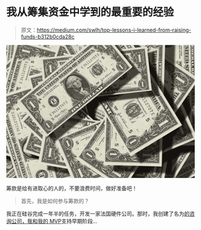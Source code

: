 # 我从筹集资金中学到的最重要的经验

> 原文：<https://medium.com/swlh/top-lessons-i-learned-from-raising-funds-b312b0cda28c>

![](img/c3c949ca655dcc1b0caf7d0abec7bb96.png)

筹款是给有进取心的人的，不要浪费时间，做好准备吧！

> 首先，我是如何参与筹款的？

我正在硅谷完成一年半的任务，开发一家法国硬件公司。那时，我创建了名为[的咨询公司，我和我的 MVP](www.mymvpandme.com)支持早期阶段…